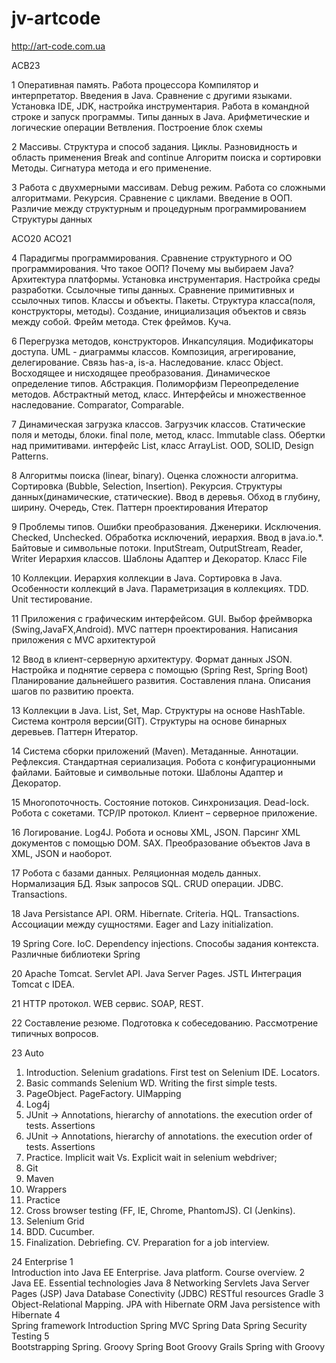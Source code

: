# jv-artcode

http://art-code.com.ua

ACB23

1
Оперативная память. Работа процессора
Компилятор и интерпретатор.
Введения в Java. Сравнение с другими языками.
Установка IDE, JDK, настройка инструментария.
Работа в командной строке и запуск программы.
Типы данных в Java.
Арифметические и логические операции
Ветвления. Построение блок схемы

2
Массивы. Структура и способ задания.
Циклы. Разновидность и область применения
Break and continue
Алгоритм поиска и сортировки
Методы. Сигнатура метода и его применение.

3
Работа с двухмерными массивам.
Debug режим. Работа со сложными алгоритмами.
Рекурсия. Сравнение с циклами.
Введение в ООП.
Различие между структурным и процедурным программированием
Структуры данных

ACO20
ACO21

4
Парадигмы программирования.
Сравнение структурного и ОО программирования.
Что такое ООП? Почему мы выбираем Java?
Архитектура платформы.
Установка инструментария. Настройка среды разработки.
Ссылочные типы данных. Сравнение примитивных и ссылочных типов.
Классы и объекты.
Пакеты.
Структура класса(поля, конструкторы, методы).
Создание, инициализация объектов и связь между собой.
Фрейм метода. Стек фреймов. Куча.

6
Перегрузка методов, конструкторов.
Инкапсуляция. Модификаторы доступа.
UML - диаграммы классов.
Композиция, агрегирование, делегирование.
Связь has-a, is-a.
Наследование. класс Object.
Восходящее и нисходящее преобразования.
Динамическое определение типов.
Абстракция. Полиморфизм
Переопределение методов.
Абстрактный метод, класс.
Интерфейсы и множественное наследование.
Comparator, Comparable.

7
Динамическая загрузка классов. Загрузчик классов.
Статические поля и методы, блоки.
final поле, метод, класс. Immutable class.
Обертки над примитивами.
интерфейс List, класс ArrayList.
OOD, SOLID, Design Patterns.

8
Алгоритмы поиска (linear, binary).
Оценка сложности алгоритма.
Сортировка (Bubble, Selection, Insertion).
Рекурсия.
Структуры данных(динамические, статические).
Ввод в деревья. Обход в глубину, ширину.
Очередь, Стек.
Паттерн проектирования Итератор

9
Проблемы типов. Ошибки преобразования.
Дженерики.
Исключения. Checked, Unchecked.
Обработка исключений, иерархия.
Ввод в java.io.*.
Байтовые и символьные потоки.
InputStream, OutputStream, Reader, Writer
Иерархия классов.
Шаблоны Адаптер и Декоратор.
Класс File

10
Коллекции.
Иерархия коллекции в Java.
Сортировка в Java.
Особенности коллекций в Java.
Параметризация в коллекциях.
TDD. Unit тестирование.

11
Приложения с графическим интерфейсом. GUI.
Выбор фреймворка (Swing,JavaFX,Android).
MVC паттерн проектирования.
Написания приложения с MVC архитектурой

12
Ввод в клиент-серверную архитектуру.
Формат данных JSON.
Настройка и поднятие сервера с помощью (Spring Rest, Spring Boot)
Планирование дальнейшего развития. Составления плана.
Описания шагов по развитию проекта.

13
Коллекции в Java. List, Set, Map. Структуры на основе HashTable.
Система контроля версии(GIT). Структуры на основе бинарных деревьев.
Паттерн Итератор.

14
Система сборки приложений (Maven). Метаданные. Аннотации. Рефлексия.
Стандартная сериализация. Робота c конфигурационными файлами.
Байтовые и символьные потоки. Шаблоны Адаптер и Декоратор.

15
Многопоточность. Состояние потоков. Синхронизация.
Dead-lock. Робота с сокетами. TCP/IP протокол.
Клиент – серверное приложение.

16
Логирование. Log4J. Робота и основы XML, JSON.
Парсинг XML документов с помощью DOM. SAX.
Преобразование объектов Java в XML, JSON и наоборот.

17
Робота c базами данных. Реляционная модель данных. Нормализация БД.
Язык запросов SQL. CRUD операции. JDBC. Transactions.

18
Java Persistance API. ORM. Hibernate. Criteria. HQL. Transactions.
Ассоциации между сущностями. Eager and Lazy initialization.

19
Spring Core. IoC. Dependency injections.
Способы задания контекста.
Различные библиотеки Spring

20
Apache Tomcat. Servlet API. Java Server Pages. JSTL
Интеграция Tomcat c IDEA.

21
HTTP протокол. WEB сервис. SOAP, REST.

22
Составление резюме. Подготовка к собеседованию.
Рассмотрение типичных вопросов.

23 Auto
1. Introduction. Selenium gradations. First test on Selenium IDE. Locators.
2. Basic commands Selenium WD. Writing the first simple tests.
3. PageObject. PageFactory. UIMapping
4. Log4j
5. JUnit -> Annotations, hierarchy of annotations. the execution order of tests. Assertions
6. JUnit -> Annotations, hierarchy of annotations. the execution order of tests. Assertions
7. Practice. Implicit wait Vs. Explicit wait in selenium webdriver;
8. Git
9. Maven
10. Wrappers
11. Practice
12. Cross browser testing (FF, IE, Chrome, PhantomJS). CI (Jenkins).
13. Selenium Grid
14. BDD. Cucumber.
15. Finalization. Debriefing. CV. Preparation for a job interview.

24 Enterprise
1		
Introduction into Java EE 
Enterprise.
Java platform.
Course overview.
2		
Java EE. Essential technologies 
Java 8
Networking
Servlets
Java Server Pages (JSP)
Java Database Conectivity (JDBC)
RESTful resources
Gradle
3		
Object-Relational Mapping. JPA with Hibernate 
ORM
Java persistence with Hibernate
4		
Spring framework 
Introduction
Spring MVC
Spring Data
Spring Security
Testing
5		
Bootstrapping Spring. Groovy 
Spring Boot
Groovy
Grails
Spring with Groovy
